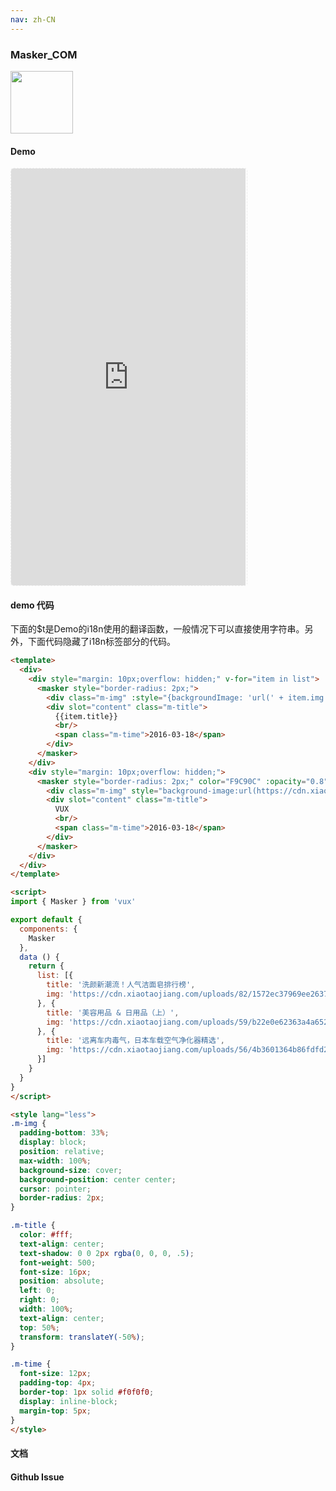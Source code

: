 ```yaml
---
nav: zh-CN
---
```



### Masker_COM

<img width="100" src="http://qr.topscan.com/api.php?text=https%3A%2F%2Fvux.li%2Fdemos%2Fv2%2F%23%2Fcomponent%2Fmasker"/>

#### Demo

 <div style="width:377px;height:667px;display:inline-block;border:1px dashed #ececec;border-radius:5px;overflow:hidden;">
   <iframe src="https://vux.li/demos/v2/#/component/masker" width="375" height="667" border="0" frameborder="0"></iframe>
 </div>

#### demo 代码

<p class="tip">下面的$t是Demo的i18n使用的翻译函数，一般情况下可以直接使用字符串。另外，下面代码隐藏了i18n标签部分的代码。</p>

``` html
<template>
  <div>
    <div style="margin: 10px;overflow: hidden;" v-for="item in list">
      <masker style="border-radius: 2px;">
        <div class="m-img" :style="{backgroundImage: 'url(' + item.img + ')'}"></div>
        <div slot="content" class="m-title">
          {{item.title}}
          <br/>
          <span class="m-time">2016-03-18</span>
        </div>
      </masker>
    </div>
    <div style="margin: 10px;overflow: hidden;">
      <masker style="border-radius: 2px;" color="F9C90C" :opacity="0.8">
        <div class="m-img" style="background-image:url(https://cdn.xiaotaojiang.com/uploads/56/4b3601364b86fdfd234ef11d8712ad/_.jpg)"></div>
        <div slot="content" class="m-title">
          VUX
          <br/>
          <span class="m-time">2016-03-18</span>
        </div>
      </masker>
    </div>
  </div>
</template>

<script>
import { Masker } from 'vux'

export default {
  components: {
    Masker
  },
  data () {
    return {
      list: [{
        title: '洗颜新潮流！人气洁面皂排行榜',
        img: 'https://cdn.xiaotaojiang.com/uploads/82/1572ec37969ee263735262dc017975/_.jpg'
      }, {
        title: '美容用品 & 日用品（上）',
        img: 'https://cdn.xiaotaojiang.com/uploads/59/b22e0e62363a4a652f28630b3233b9/_.jpg'
      }, {
        title: '远离车内毒气，日本车载空气净化器精选',
        img: 'https://cdn.xiaotaojiang.com/uploads/56/4b3601364b86fdfd234ef11d8712ad/_.jpg'
      }]
    }
  }
}
</script>

<style lang="less">
.m-img {
  padding-bottom: 33%;
  display: block;
  position: relative;
  max-width: 100%;
  background-size: cover;
  background-position: center center;
  cursor: pointer;
  border-radius: 2px;
}

.m-title {
  color: #fff;
  text-align: center;
  text-shadow: 0 0 2px rgba(0, 0, 0, .5);
  font-weight: 500;
  font-size: 16px;
  position: absolute;
  left: 0;
  right: 0;
  width: 100%;
  text-align: center;
  top: 50%;
  transform: translateY(-50%);
}

.m-time {
  font-size: 12px;
  padding-top: 4px;
  border-top: 1px solid #f0f0f0;
  display: inline-block;
  margin-top: 5px;
}
</style>

```
#### 文档

#### Github Issue